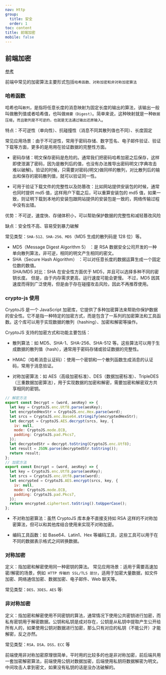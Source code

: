 ```yaml
---
nav: Http
group:
  title: 安全
  order: 1
toc: content
title: 前端加密
mobile: false
---
```


## 前端加密

<a target="_blank" href="https://juejin.cn/post/7280057907055919144">参考</a>

前端中常见的加密算法主要形式包括`哈希函数、对称加密和非对称加密算法`

### 哈希函数

哈希也叫`散列`，是指将任意长度的消息映射为固定长度的输出的算法，该输出一般叫做散列值或者哈希值，也叫做`摘要（Digest)`。简单来说，这种映射就是一种`数据压缩`，`而且散列是不可逆的，也就是无法通过输出还原输入`。

特点：不可逆性（单向性）、抗碰撞性（消息不同其散列值也不同）、长度固定

常见应用场景：由于不可逆性，常用于密码存储、数字签名、电子邮件验证、验证下载等方面，更多的是用用在验证数据的完整性方面。

- 密码存储：明文保存密码是危险的。通常我们把密码哈希加密之后保存，这样即使泄漏了密码，因为是散列后的值，也没有办法推导出密码明文(字典攻击难以破解)。验证的时候，只需要对密码(明文)做同样的散列，对比散列后的输出和保存的密码散列值，就可以验证同一性。

- 可用于验证下载文件的完整性以及防篡改：比如网站提供安装包的时候，通常也同时提供 md5 值，这样用户下载之后，可以重算安装包的 md5 值，如果一致，则证明下载到本地的安装包跟网站提供的安装包是一致的，网络传输过程中没有出错。

优势：不可逆，速度快、存储体积小，可以帮助保护数据的完整性和减轻篡改风险

缺点：安全性不高、容易受到暴力破解

常见类型：`SHA-512、SHA-256、MD5`（MD5 生成的散列码是 128 位）等。

- MD5（Message Digest Algorithm 5） ：是 RSA 数据安全公司开发的一种单向散列算法，非可逆，相同的明文产生相同的密文。
- SHA（Secure Hash Algorithm） ：可以对任意长度的数据运算生成一个固定位数的数值。  
  SHA/MD5 对比：SHA 在安全性方面优于 MD5，并且可以选择多种不同的密钥长度。 但是，由于内存需求更高，运行速度可能会更慢。 不过，MD5 因其速度而得到广泛使用，但是由于存在碰撞攻击风险，因此不再推荐使用。

### crypto-js 使用

CryptoJS 是一个 JavaScript 加密库，它提供了多种加密算法来帮助你保护数据的安全性。它不是指一种特定的加密方式，而是包含了一系列的加密算法和工具函数。这个库可以用于实现数据的散列（hashing）、加密和解密等操作。

CryptoJS 支持的加密方式和功能主要包括：

- 散列算法：如 MD5、SHA-1、SHA-256、SHA-512 等。这些算法可以用于生成数据的散列值（hash），通常用于密码存储或验证数据的完整性。

- HMAC（哈希消息认证码）：使用一个密钥和一个散列函数生成消息的认证码，常用于消息验证。

- 对称加密算法：如 AES（高级加密标准）、DES（数据加密标准）、TripleDES（三重数据加密算法），用于实现数据的加密和解密，需要加密和解密双方共享相同的密钥。

```js
// 解密方法
export const Decrypt = (word, aesKey) => {
  let key = CryptoJS.enc.Utf8.parse(aesKey);
  let encryptedHexStr = CryptoJS.enc.Hex.parse(word);
  let srcs = CryptoJS.enc.Base64.stringify(encryptedHexStr);
  let decrypt = CryptoJS.AES.decrypt(srcs, key, {
    iv: null,
    mode: CryptoJS.mode.ECB,
    padding: CryptoJS.pad.Pkcs7,
  });
  let decryptedStr = decrypt.toString(CryptoJS.enc.Utf8);
  let result = JSON.parse(decryptedStr.toString());
  return result;
};
// 加密方法
export const Encrypt = (word, aesKey) => {
  let key = CryptoJS.enc.Utf8.parse(aesKey);
  let srcs = CryptoJS.enc.Utf8.parse(word);
  let encrypted = CryptoJS.AES.encrypt(srcs, key, {
    iv: null,
    mode: CryptoJS.mode.ECB,
    padding: CryptoJS.pad.Pkcs7,
  });
  return encrypted.ciphertext.toString().toUpperCase();
};
```

- 不对称加密算法：虽然 CryptoJS 库本身不直接支持如 RSA 这样的不对称加密算法，但可以和其他库结合使用来实现不对称加密。

- 编码工具函数：如 Base64、Latin1、Hex 等编码工具，这些工具可以用于在不同的数据表示格式之间转换数据。

### 对称加密

定义：指加密和解密使用同一种密钥的算法。
常见应用场景：适用于需要高速加密/解密的场景，例如` HTTP 传输的 SSL/TLS 部分`，适用于加密大量数据，如文件加密、网络通信加密、数据加密、电子邮件、Web 聊天等。

常见类型：`DES，3DES，AES` 等:

### 非对称加密

定义：指加密和解密使用不同密钥的算法，通常情况下使用公共密钥进行加密，而私有密钥用于解密数据。公钥和私钥是成对存在，公钥是从私钥中提取产生公开给所有人的，如果使用公钥对数据进行加密，那么只有对应的私钥（不能公开）才能解密，反之亦然。

常见类型：`RSA，DSA，DSS，ECC` 等

前端使用非对称加密原理很简单，平时用的比较多的也是非对称加密，前后端共用一套加密解密算法，前端使用公钥对数据加密，后端使用私钥将数据解密为明文。中间攻击人拿到密文，如果没有私钥的话是没办法破解的。
